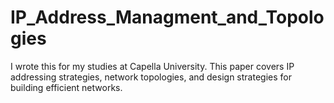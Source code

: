 # IP_Address_Managment_and_Topologies
I wrote this for my studies at Capella University. This paper covers IP addressing strategies, network topologies, and design strategies for building efficient networks.
